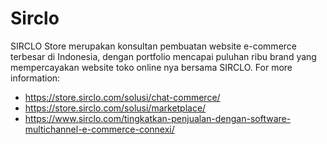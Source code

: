 # Sirclo

SIRCLO Store merupakan konsultan pembuatan website e-commerce terbesar di Indonesia, dengan portfolio mencapai puluhan ribu brand yang mempercayakan website toko online nya bersama SIRCLO.
For more information:
* https://store.sirclo.com/solusi/chat-commerce/
* https://store.sirclo.com/solusi/marketplace/
* https://www.sirclo.com/tingkatkan-penjualan-dengan-software-multichannel-e-commerce-connexi/
